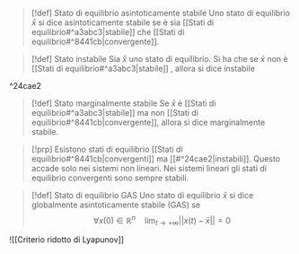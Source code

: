 >[!def] Stato di equilibrio asintoticamente stabile
>Uno stato di equilibrio $\bar x$ si dice asintoticamente stabile se è sia [[Stati di equilibrio#^a3abc3|stabile]] che [[Stati di equilibrio#^8441cb|convergente]].

>[!def] Stato instabile
>Sia $\bar x$ uno stato di equilibrio. 
>Si ha che se $\bar x$ non è [[Stati di equilibrio#^a3abc3|stabile]] , allora si dice instabile

^24cae2

>[!def] Stato marginalmente stabile
>Se $\bar x$ è [[Stati di equilibrio#^a3abc3|stabile]] ma non [[Stati di equilibrio#^8441cb|convergente]], allora si dice marginalmente stabile.

>[!prp]
>Esistono stati di equilibrio [[Stati di equilibrio#^8441cb|convergenti]] ma [[#^24cae2|instabili]]. Questo accade solo nei sistemi non lineari. 
>Nei sistemi lineari gli stati di equilibrio convergenti sono sempre stabili.

>[!def] Stato di equilibrio GAS
>Uno stato di equilibrio $\bar x$ si dice globalmente asintoticamente stabile (GAS) se
>$$\forall x(0)\in \mathbb{R}^{n}\quad \lim_{t\to +\infty}||x(t)-\bar x||=0$$
>

![[Criterio ridotto di Lyapunov]]